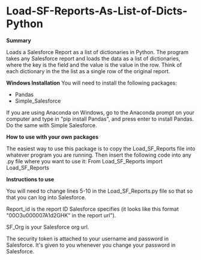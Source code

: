 # Load-SF-Reports-As-List-of-Dicts-Python
**Summary**

Loads a Salesforce Report as a list of dictionaries in Python. The program takes any Salesforce report and loads the data as a list of dictionaries, where the key is the field and the value is the value in the row. Think of each dictionary in the the list as a single row of the original report.
 
 
 **Windows Installation**
 You will need to install the following packages:
 - Pandas
 - Simple_Salesforce

If you are using Anaconda on Windows, go to the Anaconda prompt on your computer and type in "pip install Pandas", and press enter to install Pandas. Do the same with Simple Salesforce.

**How to use with your own packages**

The easiest way to use this package is to copy the Load_SF_Reports file into whatever program you are running. Then insert the following code into any .py file where you want to use it:
From Load_SF_Reports import Load_SF_Reports

**Instructions to use**

You will need to change lines 5-10 in the Load_SF_Reports.py file so that so that you can log into Salesforce. 

Report_id is the report ID Salesforce specifies (it looks like this format "00O3u000007A1d2GHK" in the report url").

SF_Org is your Salesforce org url.

The security token is attached to your username and password in Salesforce. It's given to you whenever you change your password in Salesforce.
